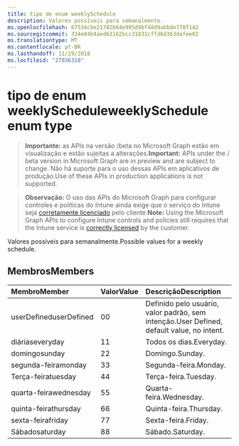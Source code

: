 ```yaml
---
title: tipo de enum weeklySchedule
description: Valores possíveis para semanalmente.
ms.openlocfilehash: 67534cbe21782b64e995d9bf48d9abbde778f142
ms.sourcegitcommit: 334e84b4aed63162bcc31831cffd6d363dafee02
ms.translationtype: MT
ms.contentlocale: pt-BR
ms.lasthandoff: 11/29/2018
ms.locfileid: "27036318"
---
```

# <a name="weeklyschedule-enum-type"></a><span data-ttu-id="9968d-103">tipo de enum weeklySchedule</span><span class="sxs-lookup"><span data-stu-id="9968d-103">weeklySchedule enum type</span></span>

> <span data-ttu-id="9968d-104">**Importante:** as APIs na versão /beta no Microsoft Graph estão em visualização e estão sujeitas a alterações.</span><span class="sxs-lookup"><span data-stu-id="9968d-104">**Important:** APIs under the / beta version in Microsoft Graph are in preview and are subject to change.</span></span> <span data-ttu-id="9968d-105">Não há suporte para o uso dessas APIs em aplicativos de produção.</span><span class="sxs-lookup"><span data-stu-id="9968d-105">Use of these APIs in production applications is not supported.</span></span>

> <span data-ttu-id="9968d-106">**Observação:** O uso das APIs do Microsoft Graph para configurar controles e políticas do Intune ainda exige que o serviço do Intune seja [corretamente licenciado](https://go.microsoft.com/fwlink/?linkid=839381) pelo cliente.</span><span class="sxs-lookup"><span data-stu-id="9968d-106">**Note:** Using the Microsoft Graph APIs to configure Intune controls and policies still requires that the Intune service is [correctly licensed](https://go.microsoft.com/fwlink/?linkid=839381) by the customer.</span></span>

<span data-ttu-id="9968d-107">Valores possíveis para semanalmente.</span><span class="sxs-lookup"><span data-stu-id="9968d-107">Possible values for a weekly schedule.</span></span>
## <a name="members"></a><span data-ttu-id="9968d-108">Membros</span><span class="sxs-lookup"><span data-stu-id="9968d-108">Members</span></span>
|<span data-ttu-id="9968d-109">Membro</span><span class="sxs-lookup"><span data-stu-id="9968d-109">Member</span></span>|<span data-ttu-id="9968d-110">Valor</span><span class="sxs-lookup"><span data-stu-id="9968d-110">Value</span></span>|<span data-ttu-id="9968d-111">Descrição</span><span class="sxs-lookup"><span data-stu-id="9968d-111">Description</span></span>|
|:---|:---|:---|
|<span data-ttu-id="9968d-112">userDefined</span><span class="sxs-lookup"><span data-stu-id="9968d-112">userDefined</span></span>|<span data-ttu-id="9968d-113">0</span><span class="sxs-lookup"><span data-stu-id="9968d-113">0</span></span>|<span data-ttu-id="9968d-114">Definido pelo usuário, valor padrão, sem intenção.</span><span class="sxs-lookup"><span data-stu-id="9968d-114">User Defined, default value, no intent.</span></span>|
|<span data-ttu-id="9968d-115">diárias</span><span class="sxs-lookup"><span data-stu-id="9968d-115">everyday</span></span>|<span data-ttu-id="9968d-116">1</span><span class="sxs-lookup"><span data-stu-id="9968d-116">1</span></span>|<span data-ttu-id="9968d-117">Todos os dias.</span><span class="sxs-lookup"><span data-stu-id="9968d-117">Everyday.</span></span>|
|<span data-ttu-id="9968d-118">domingo</span><span class="sxs-lookup"><span data-stu-id="9968d-118">sunday</span></span>|<span data-ttu-id="9968d-119">2</span><span class="sxs-lookup"><span data-stu-id="9968d-119">2</span></span>|<span data-ttu-id="9968d-120">Domingo.</span><span class="sxs-lookup"><span data-stu-id="9968d-120">Sunday.</span></span>|
|<span data-ttu-id="9968d-121">segunda-feira</span><span class="sxs-lookup"><span data-stu-id="9968d-121">monday</span></span>|<span data-ttu-id="9968d-122">3</span><span class="sxs-lookup"><span data-stu-id="9968d-122">3</span></span>|<span data-ttu-id="9968d-123">Segunda-feira.</span><span class="sxs-lookup"><span data-stu-id="9968d-123">Monday.</span></span>|
|<span data-ttu-id="9968d-124">Terça-feira</span><span class="sxs-lookup"><span data-stu-id="9968d-124">tuesday</span></span>|<span data-ttu-id="9968d-125">4</span><span class="sxs-lookup"><span data-stu-id="9968d-125">4</span></span>|<span data-ttu-id="9968d-126">Terça-feira.</span><span class="sxs-lookup"><span data-stu-id="9968d-126">Tuesday.</span></span>|
|<span data-ttu-id="9968d-127">quarta-feira</span><span class="sxs-lookup"><span data-stu-id="9968d-127">wednesday</span></span>|<span data-ttu-id="9968d-128">5</span><span class="sxs-lookup"><span data-stu-id="9968d-128">5</span></span>|<span data-ttu-id="9968d-129">Quarta-feira.</span><span class="sxs-lookup"><span data-stu-id="9968d-129">Wednesday.</span></span>|
|<span data-ttu-id="9968d-130">quinta-feira</span><span class="sxs-lookup"><span data-stu-id="9968d-130">thursday</span></span>|<span data-ttu-id="9968d-131">6</span><span class="sxs-lookup"><span data-stu-id="9968d-131">6</span></span>|<span data-ttu-id="9968d-132">Quinta-feira.</span><span class="sxs-lookup"><span data-stu-id="9968d-132">Thursday.</span></span>|
|<span data-ttu-id="9968d-133">sexta-feira</span><span class="sxs-lookup"><span data-stu-id="9968d-133">friday</span></span>|<span data-ttu-id="9968d-134">7</span><span class="sxs-lookup"><span data-stu-id="9968d-134">7</span></span>|<span data-ttu-id="9968d-135">Sexta-feira.</span><span class="sxs-lookup"><span data-stu-id="9968d-135">Friday.</span></span>|
|<span data-ttu-id="9968d-136">Sábado</span><span class="sxs-lookup"><span data-stu-id="9968d-136">saturday</span></span>|<span data-ttu-id="9968d-137">8</span><span class="sxs-lookup"><span data-stu-id="9968d-137">8</span></span>|<span data-ttu-id="9968d-138">Sábado.</span><span class="sxs-lookup"><span data-stu-id="9968d-138">Saturday.</span></span>|





